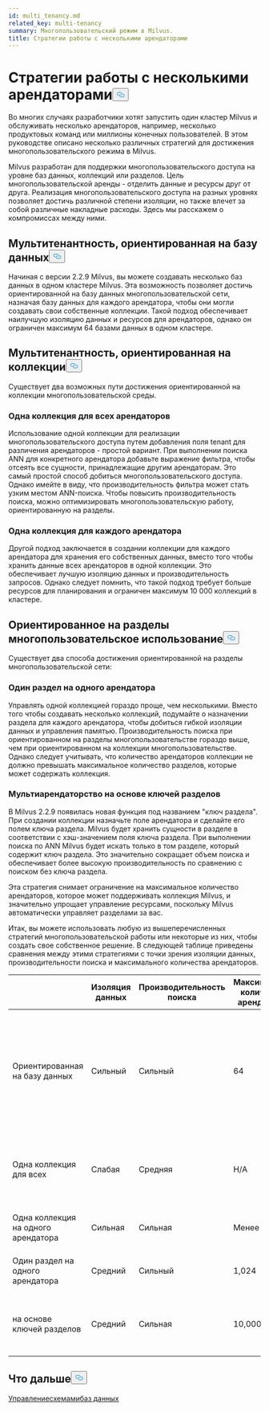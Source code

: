 ```yaml
---
id: multi_tenancy.md
related_key: multi-tenancy
summary: Многопользовательский режим в Milvus.
title: Стратегии работы с несколькими арендаторами
---
```

<h1 id="Multi-tenancy-strategies" class="common-anchor-header">Стратегии работы с несколькими арендаторами<button data-href="#Multi-tenancy-strategies" class="anchor-icon" translate="no">
      <svg translate="no"
        aria-hidden="true"
        focusable="false"
        height="20"
        version="1.1"
        viewBox="0 0 16 16"
        width="16"
      >
        <path
          fill="#0092E4"
          fill-rule="evenodd"
          d="M4 9h1v1H4c-1.5 0-3-1.69-3-3.5S2.55 3 4 3h4c1.45 0 3 1.69 3 3.5 0 1.41-.91 2.72-2 3.25V8.59c.58-.45 1-1.27 1-2.09C10 5.22 8.98 4 8 4H4c-.98 0-2 1.22-2 2.5S3 9 4 9zm9-3h-1v1h1c1 0 2 1.22 2 2.5S13.98 12 13 12H9c-.98 0-2-1.22-2-2.5 0-.83.42-1.64 1-2.09V6.25c-1.09.53-2 1.84-2 3.25C6 11.31 7.55 13 9 13h4c1.45 0 3-1.69 3-3.5S14.5 6 13 6z"
        ></path>
      </svg>
    </button></h1><p>Во многих случаях разработчики хотят запустить один кластер Milvus и обслуживать несколько арендаторов, например, несколько продуктовых команд или миллионы конечных пользователей. В этом руководстве описано несколько различных стратегий для достижения многопользовательского режима в Milvus.</p>
<p>Milvus разработан для поддержки многопользовательского доступа на уровне баз данных, коллекций или разделов. Цель многопользовательской аренды - отделить данные и ресурсы друг от друга. Реализация многопользовательского доступа на разных уровнях позволяет достичь различной степени изоляции, но также влечет за собой различные накладные расходы. Здесь мы расскажем о компромиссах между ними.</p>
<h2 id="Database-oriented-multi-tenancy" class="common-anchor-header">Мультитенантность, ориентированная на базу данных<button data-href="#Database-oriented-multi-tenancy" class="anchor-icon" translate="no">
      <svg translate="no"
        aria-hidden="true"
        focusable="false"
        height="20"
        version="1.1"
        viewBox="0 0 16 16"
        width="16"
      >
        <path
          fill="#0092E4"
          fill-rule="evenodd"
          d="M4 9h1v1H4c-1.5 0-3-1.69-3-3.5S2.55 3 4 3h4c1.45 0 3 1.69 3 3.5 0 1.41-.91 2.72-2 3.25V8.59c.58-.45 1-1.27 1-2.09C10 5.22 8.98 4 8 4H4c-.98 0-2 1.22-2 2.5S3 9 4 9zm9-3h-1v1h1c1 0 2 1.22 2 2.5S13.98 12 13 12H9c-.98 0-2-1.22-2-2.5 0-.83.42-1.64 1-2.09V6.25c-1.09.53-2 1.84-2 3.25C6 11.31 7.55 13 9 13h4c1.45 0 3-1.69 3-3.5S14.5 6 13 6z"
        ></path>
      </svg>
    </button></h2><p>Начиная с версии 2.2.9 Milvus, вы можете создавать несколько баз данных в одном кластере Milvus. Эта возможность позволяет достичь ориентированной на базу данных многопользовательской сети, назначая базу данных для каждого арендатора, чтобы они могли создавать свои собственные коллекции. Такой подход обеспечивает наилучшую изоляцию данных и ресурсов для арендаторов, однако он ограничен максимум 64 базами данных в одном кластере.</p>
<h2 id="Collection-oriented-multi-tenancy" class="common-anchor-header">Мультитенантность, ориентированная на коллекции<button data-href="#Collection-oriented-multi-tenancy" class="anchor-icon" translate="no">
      <svg translate="no"
        aria-hidden="true"
        focusable="false"
        height="20"
        version="1.1"
        viewBox="0 0 16 16"
        width="16"
      >
        <path
          fill="#0092E4"
          fill-rule="evenodd"
          d="M4 9h1v1H4c-1.5 0-3-1.69-3-3.5S2.55 3 4 3h4c1.45 0 3 1.69 3 3.5 0 1.41-.91 2.72-2 3.25V8.59c.58-.45 1-1.27 1-2.09C10 5.22 8.98 4 8 4H4c-.98 0-2 1.22-2 2.5S3 9 4 9zm9-3h-1v1h1c1 0 2 1.22 2 2.5S13.98 12 13 12H9c-.98 0-2-1.22-2-2.5 0-.83.42-1.64 1-2.09V6.25c-1.09.53-2 1.84-2 3.25C6 11.31 7.55 13 9 13h4c1.45 0 3-1.69 3-3.5S14.5 6 13 6z"
        ></path>
      </svg>
    </button></h2><p>Существует два возможных пути достижения ориентированной на коллекции многопользовательской среды.</p>
<h3 id="One-collection-for-all-tenants" class="common-anchor-header">Одна коллекция для всех арендаторов</h3><p>Использование одной коллекции для реализации многопользовательского доступа путем добавления поля tenant для различения арендаторов - простой вариант. При выполнении поиска ANN для конкретного арендатора добавьте выражение фильтра, чтобы отсеять все сущности, принадлежащие другим арендаторам. Это самый простой способ добиться многопользовательского доступа. Однако имейте в виду, что производительность фильтра может стать узким местом ANN-поиска. Чтобы повысить производительность поиска, можно оптимизировать многопользовательскую работу, ориентированную на разделы.</p>
<h3 id="One-collection-per-tenant" class="common-anchor-header">Одна коллекция для каждого арендатора</h3><p>Другой подход заключается в создании коллекции для каждого арендатора для хранения его собственных данных, вместо того чтобы хранить данные всех арендаторов в одной коллекции. Это обеспечивает лучшую изоляцию данных и производительность запросов. Однако следует помнить, что такой подход требует больше ресурсов для планирования и ограничен максимум 10 000 коллекций в кластере.</p>
<h2 id="Partition-oriented-multi-tenancy" class="common-anchor-header">Ориентированное на разделы многопользовательское использование<button data-href="#Partition-oriented-multi-tenancy" class="anchor-icon" translate="no">
      <svg translate="no"
        aria-hidden="true"
        focusable="false"
        height="20"
        version="1.1"
        viewBox="0 0 16 16"
        width="16"
      >
        <path
          fill="#0092E4"
          fill-rule="evenodd"
          d="M4 9h1v1H4c-1.5 0-3-1.69-3-3.5S2.55 3 4 3h4c1.45 0 3 1.69 3 3.5 0 1.41-.91 2.72-2 3.25V8.59c.58-.45 1-1.27 1-2.09C10 5.22 8.98 4 8 4H4c-.98 0-2 1.22-2 2.5S3 9 4 9zm9-3h-1v1h1c1 0 2 1.22 2 2.5S13.98 12 13 12H9c-.98 0-2-1.22-2-2.5 0-.83.42-1.64 1-2.09V6.25c-1.09.53-2 1.84-2 3.25C6 11.31 7.55 13 9 13h4c1.45 0 3-1.69 3-3.5S14.5 6 13 6z"
        ></path>
      </svg>
    </button></h2><p>Существует два способа достижения ориентированной на разделы многопользовательской сети:</p>
<h3 id="One-partition-per-tenant" class="common-anchor-header">Один раздел на одного арендатора</h3><p>Управлять одной коллекцией гораздо проще, чем несколькими. Вместо того чтобы создавать несколько коллекций, подумайте о назначении раздела для каждого арендатора, чтобы добиться гибкой изоляции данных и управления памятью. Производительность поиска при ориентированном на разделы многопользовательстве гораздо выше, чем при ориентированном на коллекции многопользовательстве. Однако следует учитывать, что количество арендаторов коллекции не должно превышать максимальное количество разделов, которые может содержать коллекция.</p>
<h3 id="Partition-key-based-multi-tenancy" class="common-anchor-header">Мультиарендаторство на основе ключей разделов</h3><p>В Milvus 2.2.9 появилась новая функция под названием "ключ раздела". При создании коллекции назначьте поле арендатора и сделайте его полем ключа раздела. Milvus будет хранить сущности в разделе в соответствии с хэш-значением поля ключа раздела. При выполнении поиска по ANN Milvus будет искать только в том разделе, который содержит ключ раздела. Это значительно сокращает объем поиска и обеспечивает более высокую производительность по сравнению с поиском без ключа раздела.</p>
</div>
<p>Эта стратегия снимает ограничение на максимальное количество арендаторов, которое может поддерживать коллекция Milvus, и значительно упрощает управление ресурсами, поскольку Milvus автоматически управляет разделами за вас.</p>
<p>Итак, вы можете использовать любую из вышеперечисленных стратегий многопользовательской работы или некоторые из них, чтобы создать свое собственное решение. В следующей таблице приведены сравнения между этими стратегиями с точки зрения изоляции данных, производительности поиска и максимального количества арендаторов.</p>
<table>
<thead>
<tr><th></th><th>Изоляция данных</th><th>Производительность поиска</th><th>Максимальное количество арендаторов</th><th>Рекомендуемые сценарии</th></tr>
</thead>
<tbody>
<tr><td>Ориентированная на базу данных</td><td>Сильный</td><td>Сильный</td><td>64</td><td>Для тех, кому требуется, чтобы коллекции менялись в зависимости от проекта, особенно подходит для изоляции данных между отделами вашей организации.</td></tr>
<tr><td>Одна коллекция для всех</td><td>Слабая</td><td>Средняя</td><td>Н/А</td><td>Для тех, кто имеет ограниченные ресурсы и нечувствителен к изоляции данных.</td></tr>
<tr><td>Одна коллекция на одного арендатора</td><td>Сильная</td><td>Сильная</td><td>Менее 10 000</td><td>Для тех, у кого менее 10 000 арендаторов на кластер.</td></tr>
<tr><td>Один раздел на одного арендатора</td><td>Средний</td><td>Сильный</td><td>1,024</td><td>Для тех, у кого менее 1 024 арендаторов на кластер.</td></tr>
<tr><td>на основе ключей разделов</td><td>Средний</td><td>Сильная</td><td>10,000,000+</td><td>Для тех, кто прогнозирует быстрый рост числа арендаторов до миллионов.</td></tr>
</tbody>
</table>
<h2 id="Whats-next" class="common-anchor-header">Что дальше<button data-href="#Whats-next" class="anchor-icon" translate="no">
      <svg translate="no"
        aria-hidden="true"
        focusable="false"
        height="20"
        version="1.1"
        viewBox="0 0 16 16"
        width="16"
      >
        <path
          fill="#0092E4"
          fill-rule="evenodd"
          d="M4 9h1v1H4c-1.5 0-3-1.69-3-3.5S2.55 3 4 3h4c1.45 0 3 1.69 3 3.5 0 1.41-.91 2.72-2 3.25V8.59c.58-.45 1-1.27 1-2.09C10 5.22 8.98 4 8 4H4c-.98 0-2 1.22-2 2.5S3 9 4 9zm9-3h-1v1h1c1 0 2 1.22 2 2.5S13.98 12 13 12H9c-.98 0-2-1.22-2-2.5 0-.83.42-1.64 1-2.09V6.25c-1.09.53-2 1.84-2 3.25C6 11.31 7.55 13 9 13h4c1.45 0 3-1.69 3-3.5S14.5 6 13 6z"
        ></path>
      </svg>
    </button></h2><p><a href="/docs/ru/manage_databases.md">Управление</a><a href="/docs/ru/schema.md">схемами</a><a href="/docs/ru/manage_databases.md">баз данных</a></p>
